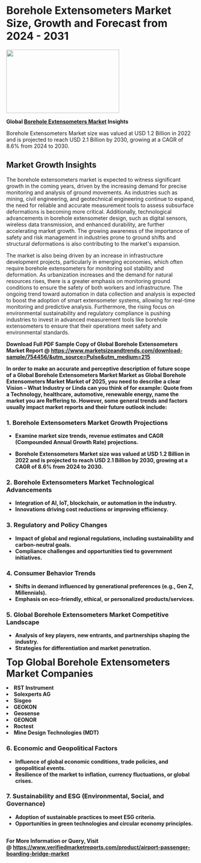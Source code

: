 <H1>Borehole Extensometers Market Size, Growth and Forecast from 2024 - 2031</H1><img class="aligncenter size-medium wp-image-584254" src="https://thirdeyenews.in/wp-content/uploads/2024/09/Global-Market-Research-300x168.jpeg" alt="" width="300" height="168" /><p><strong>Global&nbsp;<a href="https://www.marketsizeandtrends.com/download-sample/754456/&amp;utm_source=Pulse&amp;utm_medium=215">Borehole Extensometers Market</a> Insights</strong></p><p>Borehole Extensometers Market size was valued at USD 1.2 Billion in 2022 and is projected to reach USD 2.1 Billion by 2030, growing at a CAGR of 8.6% from 2024 to 2030.</p><p><h2>Market Growth Insights</h2> <p>The borehole extensometers market is expected to witness significant growth in the coming years, driven by the increasing demand for precise monitoring and analysis of ground movements. As industries such as mining, civil engineering, and geotechnical engineering continue to expand, the need for reliable and accurate measurement tools to assess subsurface deformations is becoming more critical. Additionally, technological advancements in borehole extensometer design, such as digital sensors, wireless data transmission, and enhanced durability, are further accelerating market growth. The growing awareness of the importance of safety and risk management in industries prone to ground shifts and structural deformations is also contributing to the market's expansion.</p> <p><strong></strong></p> <p>The market is also being driven by an increase in infrastructure development projects, particularly in emerging economies, which often require borehole extensometers for monitoring soil stability and deformation. As urbanization increases and the demand for natural resources rises, there is a greater emphasis on monitoring ground conditions to ensure the safety of both workers and infrastructure. The ongoing trend toward automation in data collection and analysis is expected to boost the adoption of smart extensometer systems, allowing for real-time monitoring and predictive analysis. Furthermore, the rising focus on environmental sustainability and regulatory compliance is pushing industries to invest in advanced measurement tools like borehole extensometers to ensure that their operations meet safety and environmental standards. <p><strong></p><p><span class=""><strong>Download Full PDF Sample Copy of Global Borehole Extensometers Market Report</strong> @ <a href="https://www.marketsizeandtrends.com/download-sample/754456/&amp;utm_source=Pulse&amp;utm_medium=215" target="_blank">https://www.marketsizeandtrends.com/download-sample/754456/&amp;utm_source=Pulse&amp;utm_medium=215</a></span></p><p>In order to make an accurate and perceptive description of future scope of a Global&nbsp;Borehole Extensometers Market Market as Global&nbsp;Borehole Extensometers Market Market of 2025, you need to describe a clear Vision &ndash; What Industry or Linda can you think of for example: Quote from a Technology, healthcare, automotive, renewable energy, name the market you are Reffering to. However, some general trends and factors usually impact market reports and their future outlook include:</p><h3>1.&nbsp;<strong>Borehole Extensometers Market Growth Projections</strong></h3><ul><li>Examine market size trends, revenue estimates and CAGR (Compounded Annual Growth Rate) projections.</li><li><p>Borehole Extensometers Market size was valued at USD 1.2 Billion in 2022 and is projected to reach USD 2.1 Billion by 2030, growing at a CAGR of 8.6% from 2024 to 2030.</p></li></ul><h3>2.&nbsp;<strong>Borehole Extensometers Market Technological Advancements</strong></h3><ul><li>Integration of AI, IoT, blockchain, or automation in the industry.</li><li>Innovations driving cost reductions or improving efficiency.</li></ul><h3>3.&nbsp;<strong>Regulatory and Policy Changes</strong></h3><ul><li>Impact of global and regional regulations, including sustainability and carbon-neutral goals.</li><li>Compliance challenges and opportunities tied to government initiatives.</li></ul><h3>4.&nbsp;<strong>Consumer Behavior Trends</strong></h3><ul><li>Shifts in demand influenced by generational preferences (e.g., Gen Z, Millennials).</li><li>Emphasis on eco-friendly, ethical, or personalized products/services.</li></ul><h3>5.&nbsp;<strong>Global Borehole Extensometers Market Competitive Landscape</strong></h3><ul><li>Analysis of key players, new entrants, and partnerships shaping the industry.</li><li>Strategies for differentiation and market penetration.</li></ul><p data-pm-slice="1 1 []"><span style="color: inherit; font-family: inherit; font-size: 25px;">Top Global Borehole Extensometers Market Companies</span></p><div class="" data-test-id=""><p><li>RST Instrument</li><li> Solexperts AG</li><li> Sisgeo</li><li> GEOKON</li><li> Geosense</li><li> GEONOR</li><li> Roctest</li><li> Mine Design Technologies (MDT)</li></p></div><h3>6.&nbsp;<strong>Economic and Geopolitical Factors</strong></h3><ul><li>Influence of global economic conditions, trade policies, and geopolitical events.</li><li>Resilience of the market to inflation, currency fluctuations, or global crises.</li></ul><h3>7.&nbsp;<strong>Sustainability and ESG (Environmental, Social, and Governance)</strong></h3><ul><li>Adoption of sustainable practices to meet ESG criteria.</li><li>Opportunities in green technologies and circular economy principles.</li></ul><h2><strong style="font-size: 14px;">For More Information or Query, Visit @&nbsp;</strong><a style="background-color: #ffffff; font-size: 14px;" href="https://www.marketsizeandtrends.com/report/borehole-extensometers-market/" target="_blank">https://www.verifiedmarketreports.com/product/airport-passenger-boarding-bridge-market</a></h2>
